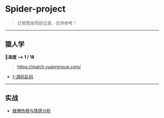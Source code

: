 # Spider-project
> 日常爬虫项目记录，仅供参考！
---
## 猿人学
**🚩进度 -->  1 / 18**
> https://match.yuanrenxue.com/
- [1-源码乱码](1-源码乱码/猿人学第一题.py)
---
## 实战
- [微博热搜与情感分析](微博热搜)